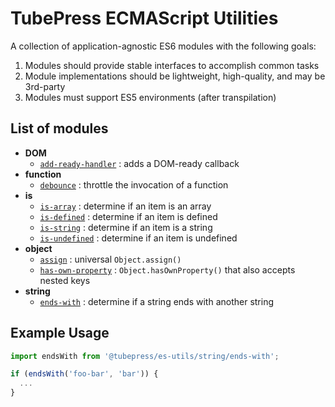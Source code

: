 # TubePress ECMAScript Utilities

A collection of application-agnostic ES6 modules with the following goals:
 
1. Modules should provide stable interfaces to accomplish common tasks
1. Module implementations should be lightweight, high-quality, and may be 3rd-party
1. Modules must support ES5 environments (after transpilation)

## List of modules

* **DOM**
  * [`add-ready-handler`](dom/add-ready-handler.js) : adds a DOM-ready callback
* **function**
  * [`debounce`](function/debounce.js) : throttle the invocation of a function
* **is**
  * [`is-array`](is/is-array.js) : determine if an item is an array
  * [`is-defined`](is/is-defined.js) : determine if an item is defined
  * [`is-string`](is/is-string.js) : determine if an item is a string
  * [`is-undefined`](is/is-undefined.js) : determine if an item is undefined
* **object**
  * [`assign`](object/assign.js) : universal `Object.assign()`
  * [`has-own-property`](object/has-own-property.js) : `Object.hasOwnProperty()` that also accepts nested keys
* **string**
  * [`ends-with`](string/ends-with.js) : determine if a string ends with another string

## Example Usage

```javascript
import endsWith from '@tubepress/es-utils/string/ends-with';

if (endsWith('foo-bar', 'bar')) {
  ...
}
```